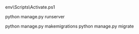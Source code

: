 env\Scripts\Activate.ps1

python manage.py runserver

python manage.py makemigrations
python manage.py migrate
